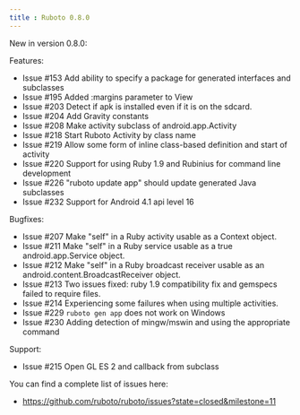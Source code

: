 ```yaml
---
title : Ruboto 0.8.0
---
```

New in version 0.8.0:

Features:

* Issue #153 Add ability to specify a package for generated interfaces and subclasses
* Issue #195 Added :margins parameter to View
* Issue #203 Detect if apk is installed even if it is on the sdcard.
* Issue #204 Add Gravity constants
* Issue #208 Make activity subclass of android.app.Activity
* Issue #218 Start Ruboto Activity by class name
* Issue #219 Allow some form of inline class-based definition and start of activity
* Issue #220 Support for using Ruby 1.9 and Rubinius for command line development
* Issue #226 "ruboto update app" should update generated Java subclasses
* Issue #232 Support for Android 4.1 api level 16

Bugfixes:

* Issue #207 Make "self" in a Ruby activity usable as a Context object.
* Issue #211 Make "self" in a Ruby service usable as a true android.app.Service object.
* Issue #212 Make "self" in a Ruby broadcast receiver usable as an android.content.BroadcastReceiver object.
* Issue #213 Two issues fixed:  ruby 1.9 compatibility fix and gemspecs failed to require files.
* Issue #214 Experiencing some failures when using multiple activities.
* Issue #229 `ruboto gen app` does not work on Windows
* Issue #230 Adding detection of mingw/mswin and using the appropriate command

Support:

* Issue #215 Open GL ES 2 and callback from subclass

You can find a complete list of issues here:

* https://github.com/ruboto/ruboto/issues?state=closed&milestone=11
